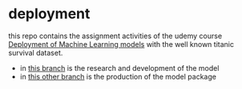 # deployment

this repo contains the assignment activities of the udemy course 
[Deployment of Machine Learning models](https://www.udemy.com/course/deployment-of-machine-learning-models/)
with the well known titanic survival dataset.

- in [this branch](https://github.com/fernandezfran/deployment/tree/research-and-development)
is the research and development of the model
- in [this other branch](https://github.com/fernandezfran/deployment/tree/production-model-package)
is the production of the model package

